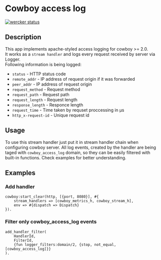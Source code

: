 # Cowboy access log
[![wercker status](https://app.wercker.com/status/b0658aa3139048c2c5c8fb512c34bf01/s/master "wercker status")](https://app.wercker.com/project/byKey/b0658aa3139048c2c5c8fb512c34bf01)
## Description
This app implements apache-styled access logging for cowboy >= 2.0.  
It works as a `stream handler` and logs every request received by server via Logger.  
Following information is being logged:
* `status` - HTTP status code
* `remote_addr` - IP address of request origin if it was forwarded
* `peer_addr` - IP address of request origin
* `request_method` - Request method
* `request_path` -  Request path
* `request_length` - Request length
* `response_length` - Responce length
* `request_time` - Time taken by requset proccessing in µs
* `http_x-request-id` - Unique request id
## Usage
To use this stream handler just put it in stream handler chain when configuring cowboy server.
All log events, created by the handler are being taged with `cowboy_access_log` domain, so they can be easily filtered with built-in functions.
Check examples for better understanding.
## Examples
### Add handler
```
cowboy:start_clear(http, [{port, 8080}], #{
    stream_handlers => [cowboy_metrics_h, cowboy_stream_h],
    env => #{dispatch => Dispatch}
}).
```
### Filter only cowboy_access_log events
```
add_handler_filter(
    HandlerId,
    FilterId,
    {fun logger_filters:domain/2, {stop, not_equal, [cowboy_access_log]}}
).
```

